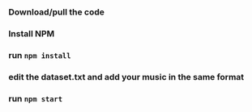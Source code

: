 ### Download/pull the code
### Install NPM
### run ```npm install```
### edit the dataset.txt and add your music in the same format
### run ```npm start```
